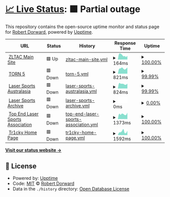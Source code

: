 # [📈 Live Status](https://status.tr1cky.au): <!--live status--> **🟧 Partial outage**

This repository contains the open-source uptime monitor and status page for [Robert Dorward](https://tr1cky.au), powered by [Upptime](https://github.com/upptime/upptime).

<!--start: status pages-->
<!-- This summary is generated by Upptime (https://github.com/upptime/upptime) -->
<!-- Do not edit this manually, your changes will be overwritten -->
<!-- prettier-ignore -->
| URL | Status | History | Response Time | Uptime |
| --- | ------ | ------- | ------------- | ------ |
| <img alt="" src="https://icons.duckduckgo.com/ip3/zltac.com.au.ico" height="13"> [ZLTAC Main Site](https://zltac.com.au) | 🟩 Up | [zltac-main-site.yml](https://github.com/DorwardTech/status/commits/HEAD/history/zltac-main-site.yml) | <details><summary><img alt="Response time graph" src="./graphs/zltac-main-site/response-time-week.png" height="20"> 164ms</summary><br><a href="https://status.tr1cky.au/history/zltac-main-site"><img alt="Response time 208" src="https://img.shields.io/endpoint?url=https%3A%2F%2Fraw.githubusercontent.com%2FDorwardTech%2Fstatus%2FHEAD%2Fapi%2Fzltac-main-site%2Fresponse-time.json"></a><br><a href="https://status.tr1cky.au/history/zltac-main-site"><img alt="24-hour response time 143" src="https://img.shields.io/endpoint?url=https%3A%2F%2Fraw.githubusercontent.com%2FDorwardTech%2Fstatus%2FHEAD%2Fapi%2Fzltac-main-site%2Fresponse-time-day.json"></a><br><a href="https://status.tr1cky.au/history/zltac-main-site"><img alt="7-day response time 164" src="https://img.shields.io/endpoint?url=https%3A%2F%2Fraw.githubusercontent.com%2FDorwardTech%2Fstatus%2FHEAD%2Fapi%2Fzltac-main-site%2Fresponse-time-week.json"></a><br><a href="https://status.tr1cky.au/history/zltac-main-site"><img alt="30-day response time 210" src="https://img.shields.io/endpoint?url=https%3A%2F%2Fraw.githubusercontent.com%2FDorwardTech%2Fstatus%2FHEAD%2Fapi%2Fzltac-main-site%2Fresponse-time-month.json"></a><br><a href="https://status.tr1cky.au/history/zltac-main-site"><img alt="1-year response time 208" src="https://img.shields.io/endpoint?url=https%3A%2F%2Fraw.githubusercontent.com%2FDorwardTech%2Fstatus%2FHEAD%2Fapi%2Fzltac-main-site%2Fresponse-time-year.json"></a></details> | <details><summary><a href="https://status.tr1cky.au/history/zltac-main-site">100.00%</a></summary><a href="https://status.tr1cky.au/history/zltac-main-site"><img alt="All-time uptime 99.99%" src="https://img.shields.io/endpoint?url=https%3A%2F%2Fraw.githubusercontent.com%2FDorwardTech%2Fstatus%2FHEAD%2Fapi%2Fzltac-main-site%2Fuptime.json"></a><br><a href="https://status.tr1cky.au/history/zltac-main-site"><img alt="24-hour uptime 100.00%" src="https://img.shields.io/endpoint?url=https%3A%2F%2Fraw.githubusercontent.com%2FDorwardTech%2Fstatus%2FHEAD%2Fapi%2Fzltac-main-site%2Fuptime-day.json"></a><br><a href="https://status.tr1cky.au/history/zltac-main-site"><img alt="7-day uptime 100.00%" src="https://img.shields.io/endpoint?url=https%3A%2F%2Fraw.githubusercontent.com%2FDorwardTech%2Fstatus%2FHEAD%2Fapi%2Fzltac-main-site%2Fuptime-week.json"></a><br><a href="https://status.tr1cky.au/history/zltac-main-site"><img alt="30-day uptime 100.00%" src="https://img.shields.io/endpoint?url=https%3A%2F%2Fraw.githubusercontent.com%2FDorwardTech%2Fstatus%2FHEAD%2Fapi%2Fzltac-main-site%2Fuptime-month.json"></a><br><a href="https://status.tr1cky.au/history/zltac-main-site"><img alt="1-year uptime 99.99%" src="https://img.shields.io/endpoint?url=https%3A%2F%2Fraw.githubusercontent.com%2FDorwardTech%2Fstatus%2FHEAD%2Fapi%2Fzltac-main-site%2Fuptime-year.json"></a></details>
| <img alt="" src="https://icons.duckduckgo.com/ip3/torn.lasersports.au.ico" height="13"> [TORN 5](https://torn.lasersports.au) | 🟥 Down | [torn-5.yml](https://github.com/DorwardTech/status/commits/HEAD/history/torn-5.yml) | <details><summary><img alt="Response time graph" src="./graphs/torn-5/response-time-week.png" height="20"> 821ms</summary><br><a href="https://status.tr1cky.au/history/torn-5"><img alt="Response time 834" src="https://img.shields.io/endpoint?url=https%3A%2F%2Fraw.githubusercontent.com%2FDorwardTech%2Fstatus%2FHEAD%2Fapi%2Ftorn-5%2Fresponse-time.json"></a><br><a href="https://status.tr1cky.au/history/torn-5"><img alt="24-hour response time 978" src="https://img.shields.io/endpoint?url=https%3A%2F%2Fraw.githubusercontent.com%2FDorwardTech%2Fstatus%2FHEAD%2Fapi%2Ftorn-5%2Fresponse-time-day.json"></a><br><a href="https://status.tr1cky.au/history/torn-5"><img alt="7-day response time 821" src="https://img.shields.io/endpoint?url=https%3A%2F%2Fraw.githubusercontent.com%2FDorwardTech%2Fstatus%2FHEAD%2Fapi%2Ftorn-5%2Fresponse-time-week.json"></a><br><a href="https://status.tr1cky.au/history/torn-5"><img alt="30-day response time 821" src="https://img.shields.io/endpoint?url=https%3A%2F%2Fraw.githubusercontent.com%2FDorwardTech%2Fstatus%2FHEAD%2Fapi%2Ftorn-5%2Fresponse-time-month.json"></a><br><a href="https://status.tr1cky.au/history/torn-5"><img alt="1-year response time 834" src="https://img.shields.io/endpoint?url=https%3A%2F%2Fraw.githubusercontent.com%2FDorwardTech%2Fstatus%2FHEAD%2Fapi%2Ftorn-5%2Fresponse-time-year.json"></a></details> | <details><summary><a href="https://status.tr1cky.au/history/torn-5">99.99%</a></summary><a href="https://status.tr1cky.au/history/torn-5"><img alt="All-time uptime 99.81%" src="https://img.shields.io/endpoint?url=https%3A%2F%2Fraw.githubusercontent.com%2FDorwardTech%2Fstatus%2FHEAD%2Fapi%2Ftorn-5%2Fuptime.json"></a><br><a href="https://status.tr1cky.au/history/torn-5"><img alt="24-hour uptime 99.92%" src="https://img.shields.io/endpoint?url=https%3A%2F%2Fraw.githubusercontent.com%2FDorwardTech%2Fstatus%2FHEAD%2Fapi%2Ftorn-5%2Fuptime-day.json"></a><br><a href="https://status.tr1cky.au/history/torn-5"><img alt="7-day uptime 99.99%" src="https://img.shields.io/endpoint?url=https%3A%2F%2Fraw.githubusercontent.com%2FDorwardTech%2Fstatus%2FHEAD%2Fapi%2Ftorn-5%2Fuptime-week.json"></a><br><a href="https://status.tr1cky.au/history/torn-5"><img alt="30-day uptime 99.74%" src="https://img.shields.io/endpoint?url=https%3A%2F%2Fraw.githubusercontent.com%2FDorwardTech%2Fstatus%2FHEAD%2Fapi%2Ftorn-5%2Fuptime-month.json"></a><br><a href="https://status.tr1cky.au/history/torn-5"><img alt="1-year uptime 99.81%" src="https://img.shields.io/endpoint?url=https%3A%2F%2Fraw.githubusercontent.com%2FDorwardTech%2Fstatus%2FHEAD%2Fapi%2Ftorn-5%2Fuptime-year.json"></a></details>
| <img alt="" src="https://icons.duckduckgo.com/ip3/lasersports.au.ico" height="13"> [Laser Sports Australasia](https://lasersports.au) | 🟥 Down | [laser-sports-australasia.yml](https://github.com/DorwardTech/status/commits/HEAD/history/laser-sports-australasia.yml) | <details><summary><img alt="Response time graph" src="./graphs/laser-sports-australasia/response-time-week.png" height="20"> 824ms</summary><br><a href="https://status.tr1cky.au/history/laser-sports-australasia"><img alt="Response time 1019" src="https://img.shields.io/endpoint?url=https%3A%2F%2Fraw.githubusercontent.com%2FDorwardTech%2Fstatus%2FHEAD%2Fapi%2Flaser-sports-australasia%2Fresponse-time.json"></a><br><a href="https://status.tr1cky.au/history/laser-sports-australasia"><img alt="24-hour response time 739" src="https://img.shields.io/endpoint?url=https%3A%2F%2Fraw.githubusercontent.com%2FDorwardTech%2Fstatus%2FHEAD%2Fapi%2Flaser-sports-australasia%2Fresponse-time-day.json"></a><br><a href="https://status.tr1cky.au/history/laser-sports-australasia"><img alt="7-day response time 824" src="https://img.shields.io/endpoint?url=https%3A%2F%2Fraw.githubusercontent.com%2FDorwardTech%2Fstatus%2FHEAD%2Fapi%2Flaser-sports-australasia%2Fresponse-time-week.json"></a><br><a href="https://status.tr1cky.au/history/laser-sports-australasia"><img alt="30-day response time 983" src="https://img.shields.io/endpoint?url=https%3A%2F%2Fraw.githubusercontent.com%2FDorwardTech%2Fstatus%2FHEAD%2Fapi%2Flaser-sports-australasia%2Fresponse-time-month.json"></a><br><a href="https://status.tr1cky.au/history/laser-sports-australasia"><img alt="1-year response time 1019" src="https://img.shields.io/endpoint?url=https%3A%2F%2Fraw.githubusercontent.com%2FDorwardTech%2Fstatus%2FHEAD%2Fapi%2Flaser-sports-australasia%2Fresponse-time-year.json"></a></details> | <details><summary><a href="https://status.tr1cky.au/history/laser-sports-australasia">99.99%</a></summary><a href="https://status.tr1cky.au/history/laser-sports-australasia"><img alt="All-time uptime 99.82%" src="https://img.shields.io/endpoint?url=https%3A%2F%2Fraw.githubusercontent.com%2FDorwardTech%2Fstatus%2FHEAD%2Fapi%2Flaser-sports-australasia%2Fuptime.json"></a><br><a href="https://status.tr1cky.au/history/laser-sports-australasia"><img alt="24-hour uptime 99.93%" src="https://img.shields.io/endpoint?url=https%3A%2F%2Fraw.githubusercontent.com%2FDorwardTech%2Fstatus%2FHEAD%2Fapi%2Flaser-sports-australasia%2Fuptime-day.json"></a><br><a href="https://status.tr1cky.au/history/laser-sports-australasia"><img alt="7-day uptime 99.99%" src="https://img.shields.io/endpoint?url=https%3A%2F%2Fraw.githubusercontent.com%2FDorwardTech%2Fstatus%2FHEAD%2Fapi%2Flaser-sports-australasia%2Fuptime-week.json"></a><br><a href="https://status.tr1cky.au/history/laser-sports-australasia"><img alt="30-day uptime 99.74%" src="https://img.shields.io/endpoint?url=https%3A%2F%2Fraw.githubusercontent.com%2FDorwardTech%2Fstatus%2FHEAD%2Fapi%2Flaser-sports-australasia%2Fuptime-month.json"></a><br><a href="https://status.tr1cky.au/history/laser-sports-australasia"><img alt="1-year uptime 99.82%" src="https://img.shields.io/endpoint?url=https%3A%2F%2Fraw.githubusercontent.com%2FDorwardTech%2Fstatus%2FHEAD%2Fapi%2Flaser-sports-australasia%2Fuptime-year.json"></a></details>
| <img alt="" src="https://icons.duckduckgo.com/ip3/archive.lasersports.au.ico" height="13"> [Laser Sports Archive](https://archive.lasersports.au) | 🟥 Down | [laser-sports-archive.yml](https://github.com/DorwardTech/status/commits/HEAD/history/laser-sports-archive.yml) | <details><summary><img alt="Response time graph" src="./graphs/laser-sports-archive/response-time-week.png" height="20"> 0ms</summary><br><a href="https://status.tr1cky.au/history/laser-sports-archive"><img alt="Response time 899" src="https://img.shields.io/endpoint?url=https%3A%2F%2Fraw.githubusercontent.com%2FDorwardTech%2Fstatus%2FHEAD%2Fapi%2Flaser-sports-archive%2Fresponse-time.json"></a><br><a href="https://status.tr1cky.au/history/laser-sports-archive"><img alt="24-hour response time 0" src="https://img.shields.io/endpoint?url=https%3A%2F%2Fraw.githubusercontent.com%2FDorwardTech%2Fstatus%2FHEAD%2Fapi%2Flaser-sports-archive%2Fresponse-time-day.json"></a><br><a href="https://status.tr1cky.au/history/laser-sports-archive"><img alt="7-day response time 0" src="https://img.shields.io/endpoint?url=https%3A%2F%2Fraw.githubusercontent.com%2FDorwardTech%2Fstatus%2FHEAD%2Fapi%2Flaser-sports-archive%2Fresponse-time-week.json"></a><br><a href="https://status.tr1cky.au/history/laser-sports-archive"><img alt="30-day response time 0" src="https://img.shields.io/endpoint?url=https%3A%2F%2Fraw.githubusercontent.com%2FDorwardTech%2Fstatus%2FHEAD%2Fapi%2Flaser-sports-archive%2Fresponse-time-month.json"></a><br><a href="https://status.tr1cky.au/history/laser-sports-archive"><img alt="1-year response time 899" src="https://img.shields.io/endpoint?url=https%3A%2F%2Fraw.githubusercontent.com%2FDorwardTech%2Fstatus%2FHEAD%2Fapi%2Flaser-sports-archive%2Fresponse-time-year.json"></a></details> | <details><summary><a href="https://status.tr1cky.au/history/laser-sports-archive">0.00%</a></summary><a href="https://status.tr1cky.au/history/laser-sports-archive"><img alt="All-time uptime 0.00%" src="https://img.shields.io/endpoint?url=https%3A%2F%2Fraw.githubusercontent.com%2FDorwardTech%2Fstatus%2FHEAD%2Fapi%2Flaser-sports-archive%2Fuptime.json"></a><br><a href="https://status.tr1cky.au/history/laser-sports-archive"><img alt="24-hour uptime 0.00%" src="https://img.shields.io/endpoint?url=https%3A%2F%2Fraw.githubusercontent.com%2FDorwardTech%2Fstatus%2FHEAD%2Fapi%2Flaser-sports-archive%2Fuptime-day.json"></a><br><a href="https://status.tr1cky.au/history/laser-sports-archive"><img alt="7-day uptime 0.00%" src="https://img.shields.io/endpoint?url=https%3A%2F%2Fraw.githubusercontent.com%2FDorwardTech%2Fstatus%2FHEAD%2Fapi%2Flaser-sports-archive%2Fuptime-week.json"></a><br><a href="https://status.tr1cky.au/history/laser-sports-archive"><img alt="30-day uptime 0.00%" src="https://img.shields.io/endpoint?url=https%3A%2F%2Fraw.githubusercontent.com%2FDorwardTech%2Fstatus%2FHEAD%2Fapi%2Flaser-sports-archive%2Fuptime-month.json"></a><br><a href="https://status.tr1cky.au/history/laser-sports-archive"><img alt="1-year uptime 0.00%" src="https://img.shields.io/endpoint?url=https%3A%2F%2Fraw.githubusercontent.com%2FDorwardTech%2Fstatus%2FHEAD%2Fapi%2Flaser-sports-archive%2Fuptime-year.json"></a></details>
| <img alt="" src="https://icons.duckduckgo.com/ip3/nt.lasersports.au.ico" height="13"> [Top End Laser Sports Association](https://nt.lasersports.au) | 🟥 Down | [top-end-laser-sports-association.yml](https://github.com/DorwardTech/status/commits/HEAD/history/top-end-laser-sports-association.yml) | <details><summary><img alt="Response time graph" src="./graphs/top-end-laser-sports-association/response-time-week.png" height="20"> 1373ms</summary><br><a href="https://status.tr1cky.au/history/top-end-laser-sports-association"><img alt="Response time 1190" src="https://img.shields.io/endpoint?url=https%3A%2F%2Fraw.githubusercontent.com%2FDorwardTech%2Fstatus%2FHEAD%2Fapi%2Ftop-end-laser-sports-association%2Fresponse-time.json"></a><br><a href="https://status.tr1cky.au/history/top-end-laser-sports-association"><img alt="24-hour response time 2422" src="https://img.shields.io/endpoint?url=https%3A%2F%2Fraw.githubusercontent.com%2FDorwardTech%2Fstatus%2FHEAD%2Fapi%2Ftop-end-laser-sports-association%2Fresponse-time-day.json"></a><br><a href="https://status.tr1cky.au/history/top-end-laser-sports-association"><img alt="7-day response time 1373" src="https://img.shields.io/endpoint?url=https%3A%2F%2Fraw.githubusercontent.com%2FDorwardTech%2Fstatus%2FHEAD%2Fapi%2Ftop-end-laser-sports-association%2Fresponse-time-week.json"></a><br><a href="https://status.tr1cky.au/history/top-end-laser-sports-association"><img alt="30-day response time 1419" src="https://img.shields.io/endpoint?url=https%3A%2F%2Fraw.githubusercontent.com%2FDorwardTech%2Fstatus%2FHEAD%2Fapi%2Ftop-end-laser-sports-association%2Fresponse-time-month.json"></a><br><a href="https://status.tr1cky.au/history/top-end-laser-sports-association"><img alt="1-year response time 1190" src="https://img.shields.io/endpoint?url=https%3A%2F%2Fraw.githubusercontent.com%2FDorwardTech%2Fstatus%2FHEAD%2Fapi%2Ftop-end-laser-sports-association%2Fresponse-time-year.json"></a></details> | <details><summary><a href="https://status.tr1cky.au/history/top-end-laser-sports-association">100.00%</a></summary><a href="https://status.tr1cky.au/history/top-end-laser-sports-association"><img alt="All-time uptime 99.83%" src="https://img.shields.io/endpoint?url=https%3A%2F%2Fraw.githubusercontent.com%2FDorwardTech%2Fstatus%2FHEAD%2Fapi%2Ftop-end-laser-sports-association%2Fuptime.json"></a><br><a href="https://status.tr1cky.au/history/top-end-laser-sports-association"><img alt="24-hour uptime 99.98%" src="https://img.shields.io/endpoint?url=https%3A%2F%2Fraw.githubusercontent.com%2FDorwardTech%2Fstatus%2FHEAD%2Fapi%2Ftop-end-laser-sports-association%2Fuptime-day.json"></a><br><a href="https://status.tr1cky.au/history/top-end-laser-sports-association"><img alt="7-day uptime 100.00%" src="https://img.shields.io/endpoint?url=https%3A%2F%2Fraw.githubusercontent.com%2FDorwardTech%2Fstatus%2FHEAD%2Fapi%2Ftop-end-laser-sports-association%2Fuptime-week.json"></a><br><a href="https://status.tr1cky.au/history/top-end-laser-sports-association"><img alt="30-day uptime 99.75%" src="https://img.shields.io/endpoint?url=https%3A%2F%2Fraw.githubusercontent.com%2FDorwardTech%2Fstatus%2FHEAD%2Fapi%2Ftop-end-laser-sports-association%2Fuptime-month.json"></a><br><a href="https://status.tr1cky.au/history/top-end-laser-sports-association"><img alt="1-year uptime 99.83%" src="https://img.shields.io/endpoint?url=https%3A%2F%2Fraw.githubusercontent.com%2FDorwardTech%2Fstatus%2FHEAD%2Fapi%2Ftop-end-laser-sports-association%2Fuptime-year.json"></a></details>
| <img alt="" src="https://icons.duckduckgo.com/ip3/tr1cky.au.ico" height="13"> [Tr1cky Home Page](https://tr1cky.au) | 🟥 Down | [tr1cky-home-page.yml](https://github.com/DorwardTech/status/commits/HEAD/history/tr1cky-home-page.yml) | <details><summary><img alt="Response time graph" src="./graphs/tr1cky-home-page/response-time-week.png" height="20"> 1592ms</summary><br><a href="https://status.tr1cky.au/history/tr1cky-home-page"><img alt="Response time 1220" src="https://img.shields.io/endpoint?url=https%3A%2F%2Fraw.githubusercontent.com%2FDorwardTech%2Fstatus%2FHEAD%2Fapi%2Ftr1cky-home-page%2Fresponse-time.json"></a><br><a href="https://status.tr1cky.au/history/tr1cky-home-page"><img alt="24-hour response time 2581" src="https://img.shields.io/endpoint?url=https%3A%2F%2Fraw.githubusercontent.com%2FDorwardTech%2Fstatus%2FHEAD%2Fapi%2Ftr1cky-home-page%2Fresponse-time-day.json"></a><br><a href="https://status.tr1cky.au/history/tr1cky-home-page"><img alt="7-day response time 1592" src="https://img.shields.io/endpoint?url=https%3A%2F%2Fraw.githubusercontent.com%2FDorwardTech%2Fstatus%2FHEAD%2Fapi%2Ftr1cky-home-page%2Fresponse-time-week.json"></a><br><a href="https://status.tr1cky.au/history/tr1cky-home-page"><img alt="30-day response time 1359" src="https://img.shields.io/endpoint?url=https%3A%2F%2Fraw.githubusercontent.com%2FDorwardTech%2Fstatus%2FHEAD%2Fapi%2Ftr1cky-home-page%2Fresponse-time-month.json"></a><br><a href="https://status.tr1cky.au/history/tr1cky-home-page"><img alt="1-year response time 1220" src="https://img.shields.io/endpoint?url=https%3A%2F%2Fraw.githubusercontent.com%2FDorwardTech%2Fstatus%2FHEAD%2Fapi%2Ftr1cky-home-page%2Fresponse-time-year.json"></a></details> | <details><summary><a href="https://status.tr1cky.au/history/tr1cky-home-page">100.00%</a></summary><a href="https://status.tr1cky.au/history/tr1cky-home-page"><img alt="All-time uptime 99.83%" src="https://img.shields.io/endpoint?url=https%3A%2F%2Fraw.githubusercontent.com%2FDorwardTech%2Fstatus%2FHEAD%2Fapi%2Ftr1cky-home-page%2Fuptime.json"></a><br><a href="https://status.tr1cky.au/history/tr1cky-home-page"><img alt="24-hour uptime 99.99%" src="https://img.shields.io/endpoint?url=https%3A%2F%2Fraw.githubusercontent.com%2FDorwardTech%2Fstatus%2FHEAD%2Fapi%2Ftr1cky-home-page%2Fuptime-day.json"></a><br><a href="https://status.tr1cky.au/history/tr1cky-home-page"><img alt="7-day uptime 100.00%" src="https://img.shields.io/endpoint?url=https%3A%2F%2Fraw.githubusercontent.com%2FDorwardTech%2Fstatus%2FHEAD%2Fapi%2Ftr1cky-home-page%2Fuptime-week.json"></a><br><a href="https://status.tr1cky.au/history/tr1cky-home-page"><img alt="30-day uptime 99.75%" src="https://img.shields.io/endpoint?url=https%3A%2F%2Fraw.githubusercontent.com%2FDorwardTech%2Fstatus%2FHEAD%2Fapi%2Ftr1cky-home-page%2Fuptime-month.json"></a><br><a href="https://status.tr1cky.au/history/tr1cky-home-page"><img alt="1-year uptime 99.83%" src="https://img.shields.io/endpoint?url=https%3A%2F%2Fraw.githubusercontent.com%2FDorwardTech%2Fstatus%2FHEAD%2Fapi%2Ftr1cky-home-page%2Fuptime-year.json"></a></details>

<!--end: status pages-->

[**Visit our status website →**](https://status.tr1cky.au)

## 📄 License

- Powered by: [Upptime](https://github.com/upptime/upptime)
- Code: [MIT](./LICENSE) © [Robert Dorward](https://tr1cky.au)
- Data in the `./history` directory: [Open Database License](https://opendatacommons.org/licenses/odbl/1-0/)
